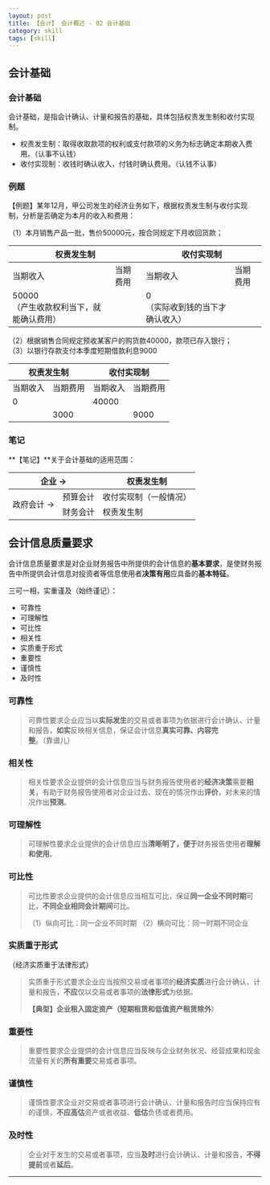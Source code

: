```yaml
---
layout: post
title: 【会计】 会计概述 - 02 会计基础
category: skill
tags: [skill]
---
```


## 会计基础

### 会计基础

会计基础，是指会计确认、计量和报告的基础，具体包括权责发生制和收付实现制。

- 权责发生制：取得收取款项的权利或支付款项的义务为标志确定本期收入费用。（认事不认钱）
- 收付实现制：收钱时确认收入，付钱时确认费用。（认钱不认事）

### 例题

【例题】某年12月，甲公司发生的经济业务如下，根据权责发生制与收付实现制，分析是否确定为本月的收入和费用：

（1）本月销售产品一批，售价50000元，按合同规定下月收回货款；

<table>
    <thead>
        <tr>
            <th colspan="2">权责发生制</th>
            <th colspan="2">收付实现制</th>
        </tr>
    </thead>
    <tbody>
        <tr>
            <td>当期收入</td>
            <td>当期费用</td>
            <td>当期收入</td>
            <td>当期费用</td>
        </tr>
        <tr>
            <td>50000<br>（产生收款权利当下，就能确认费用）</td>
            <td></td>
            <td>0<br>（实际收到钱的当下才确认收入）</td>
            <td></td>
        </tr>
    </tbody>
</table>

（2）根据销售合同规定预收某客户的购货款40000，款项已存入银行；<br>
（3）以银行存款支付本季度短期借款利息9000

<table>
    <thead>
        <tr>
            <th colspan="2">权责发生制</th>
            <th colspan="2">收付实现制</th>
        </tr>
    </thead>
    <tbody>
        <tr>
            <td>当期收入</td>
            <td>当期费用</td>
            <td>当期收入</td>
            <td>当期费用</td>
        </tr>
        <tr>
            <td>0</td>
            <td></td>
            <td>40000</td>
            <td></td>
        </tr>
        <tr>
            <td></td>
            <td>3000</td>
            <td></td>
            <td>9000</td>
        </tr>
    </tbody>
</table>

### 笔记

**【笔记】**关于会计基础的适用范围：

<table>
    <thead>
        <tr>
            <th colspan="2">企业 →</th>
            <th>权责发生制</th>
        </tr>
    </thead>
    <tbody>
        <tr>
            <td rowspan="2">政府会计 →</td>
            <td>预算会计</td>
            <td>收付实现制（一般情况）</td>
        </tr>
        <tr>
            <td>财务会计</td>
            <td>权责发生制</td>
        </tr>
    </tbody>
</table>

## 会计信息质量要求

会计信息质量要求是对企业财务报告中所提供的会计信息的**基本要求**，是使财务报告中所提供会计信息对投资者等信息使用者**决策有用**应具备的**基本特征**。

三可一相，实重谨及（始终谨记）：
- 可靠性
- 可理解性
- 可比性
- 相关性
- 实质重于形式
- 重要性
- 谨慎性
- 及时性

### 可靠性

> 可靠性要求企业应当以**实际发生**的交易或者事项为依据进行会计确认、计量和报告，**如实**反映相关信息，保证会计信息**真实可靠、内容完整**。（靠谱儿）

### 相关性

> 相关性要求企业提供的会计信息应当与财务报告使用者的**经济决策**需要**相关**，有助于财务报告使用者对企业过去、现在的情况作出**评价**，对未来的情况作出**预测**。

### 可理解性

> 可理解性要求企业提供的会计信息应当**清晰明了，便于**财务报告使用者**理解和使用**。

### 可比性

> 可比性要求企业提供的会计信息应当相互可比，保证**同一企业不同时期**可比，**不同企业相同会计期间**可比。
>
> （1）纵向可比：同一企业不同时期
> （2）横向可比：同一时期不同企业

### 实质重于形式

（经济实质重于法律形式）

> 实质重于形式要求企业应当按照交易或者事项的**经济实质**进行会计确认、计量和报告，**不应**仅以交易或者事项的**法律形式**为依据。
>
> **【典型】**企业租入固定资产（短期租赁和低值资产租赁**除外**）

### 重要性

> 重要性要求企业提供的会计信息应当反映与企业财务状况、经营成果和现金流量有关的**所有重要**交易或者事项。

### 谨慎性

> 谨慎性要求企业对交易或者事项进行会计确认、计量和报告时应当保持应有的谨慎，**不应高估**资产或者收益、**低估**负债或者费用。

### 及时性

> 企业对于发生的交易或者事项，应当**及时**进行会计确认、计量和报告，**不得提前**或者**延后**。

---